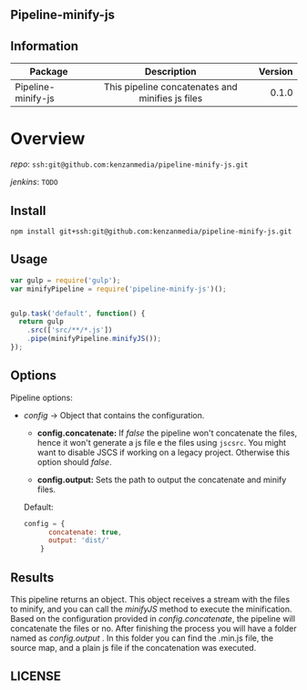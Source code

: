 ## Pipeline-minify-js


## Information

| Package       | Description   | Version|
| ------------- |:-------------:| -----:|
| Pipeline-minify-js| This pipeline concatenates and minifies js files | 0.1.0 |

# Overview


_repo_: `ssh:git@github.com:kenzanmedia/pipeline-minify-js.git`

_jenkins_: `TODO`

## Install
`npm install git+ssh:git@github.com:kenzanmedia/pipeline-minify-js.git`

## Usage
```javascript
var gulp = require('gulp');
var minifyPipeline = require('pipeline-minify-js')();


gulp.task('default', function() {
  return gulp
    .src(['src/**/*.js'])
    .pipe(minifyPipeline.minifyJS());
});
```

## Options

Pipeline options:
* _config_ -> Object that contains the configuration.

    + __config.concatenate:__ If _false_ the pipeline won't concatenate the files, hence it won't generate a js file e the files using `jscsrc`. You might want to disable JSCS if working on a legacy project. Otherwise this option should _false_.

    + __config.output:__ Sets the path to output the concatenate and minify files.


  Default:
  ```javascript
  config = {
        concatenate: true,
        output: 'dist/'  
      }
  ```  

## Results

This pipeline returns an object. This object receives a stream with the files to minify, and you can call the _minifyJS_ method to execute the minification. Based on the configuration provided in _config.concatenate_, the pipeline will concatenate the files or no. After finishing the process you will have a folder named as _config.output_ . In this folder you can find the .min.js file, the source map, and a plain js file if the concatenation was executed. 




## LICENSE
